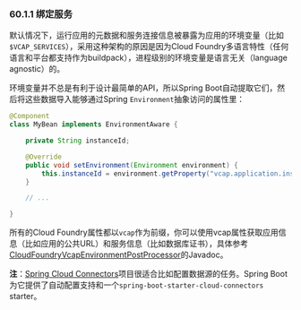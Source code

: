 ### 60.1.1 绑定服务

默认情况下，运行应用的元数据和服务连接信息被暴露为应用的环境变量（比如`$VCAP_SERVICES`），采用这种架构的原因是因为Cloud Foundry多语言特性（任何语言和平台都支持作为buildpack），进程级别的环境变量是语言无关（language agnostic）的。

环境变量并不总是有利于设计最简单的API，所以Spring Boot自动提取它们，然后将这些数据导入能够通过Spring `Environment`抽象访问的属性里：
```java
@Component
class MyBean implements EnvironmentAware {

    private String instanceId;

    @Override
    public void setEnvironment(Environment environment) {
        this.instanceId = environment.getProperty("vcap.application.instance_id");
    }

    // ...

}
```
所有的Cloud Foundry属性都以`vcap`作为前缀，你可以使用vcap属性获取应用信息（比如应用的公共URL）和服务信息（比如数据库证书），具体参考[CloudFoundryVcapEnvironmentPostProcessor](https://docs.spring.io/spring-boot/docs/2.0.0.RELEASE/api/org/springframework/boot/cloud/CloudFoundryVcapEnvironmentPostProcessor.html)的Javadoc。

**注**：[Spring Cloud Connectors](https://cloud.spring.io/spring-cloud-connectors/)项目很适合比如配置数据源的任务。Spring Boot为它提供了自动配置支持和一个`spring-boot-starter-cloud-connectors` starter。
